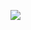[![](https://www.herokucdn.com/deploy/button.png)](https://heroku.com/deploy?template=https://github.com/wuidbh23/grra/upload.git)
